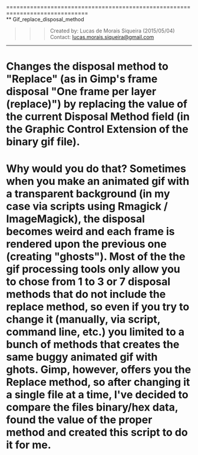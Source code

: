==============================================================================  
** Gif_replace_disposal_method
>>> Created by: Lucas de Morais Siqueira (2015/05/04)
>>> Contact: lucas.morais.siqueira@gmail.com
-------------------------------------------------------------------------------
Changes the disposal method to "Replace" (as in Gimp's frame disposal "One
frame per layer (replace)") by  replacing the value of the current Disposal
Method field (in the Graphic Control Extension of the binary gif file).
==============================================================================
Why would you do that?
Sometimes when you make an animated gif with a transparent background (in my
case via scripts using Rmagick  / ImageMagick), the disposal becomes weird
and each frame is rendered upon the previous one (creating "ghosts").
Most of the the gif processing tools only allow you to chose from 1 to 3
or 7 disposal methods that do not include the replace method, so even if you
try to change it (manually, via script, command line, etc.) you limited to a
bunch of methods that creates the same buggy animated gif with ghots.
Gimp, however, offers you the Replace method, so after changing it a single
file at a time, I've decided to compare the files binary/hex data, found
the value of the proper method and created this script to do it for me.
==============================================================================
